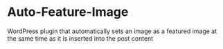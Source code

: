 Auto-Feature-Image
==================

WordPress plugin that automatically sets an image as a featured image at the same time as it is inserted into the post content
